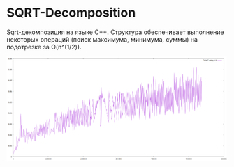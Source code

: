 # SQRT-Decomposition
Sqrt-декомпозиция на языке С++. Структура обеспечивает выполнение некоторых операций (поиск максимума, минимума, суммы) на подотрезке за O(n^(1/2)).

![image](https://github.com/Igor743646/SQRT-Decomposition/blob/master/1.png)
